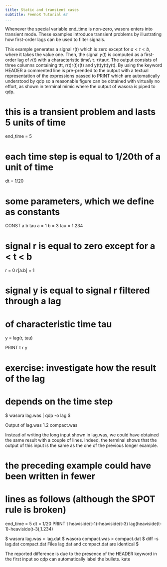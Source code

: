 ```yaml
---
title: Static and transient cases
subtitle: FeenoX Tutorial #2
...
```



Whenever the special variable end_time is non-zero, wasora enters into transient mode. These examples introduce transient problems by illustrating how first-order lags can be used to filter signals.


This example generates a signal $r(t)$ which is zero except for $a<t<b$, where it takes the value one. Then, the signal $y(t)$ is computed as a first-order lag of $r(t)$ with a characteristic time\ $\tau$. τ\tauτ. The output consists of three columns containing ttt, r(t)r(t)r(t) and y(t)y(t)y(t). By using the keyword HEADER a commented line is pre-prended to the output with a textual representation of the expressions passed to PRINT which are automatically understood by qdp so a reasonable figure can be obtained with virtually no effort, as shown in terminal mimic where the output of wasora is piped to qdp.

# this is a transient problem and lasts 5 units of time
end_time = 5
# each time step is equal to 1/20th of a unit of time
dt = 1/20

# some parameters, which we define as constants
CONST a b tau
a = 1
b = 3
tau = 1.234

# signal r is equal to zero except for a < t < b
r = 0
r[a:b] = 1

# signal y is equal to signal r filtered through a lag
# of characteristic time tau
y = lag(r, tau)

PRINT t r y

# exercise: investigate how the result of the lag
# depends on the time step

$ wasora lag.was | qdp -o lag
$ 

Output of lag.was
1.2 compact.was

Instead of writing the long input shown in lag.was, we could have obtained the same result with a couple of lines. Indeed, the terminal shows that the output of this input is the same as the one of the previous longer example.

# the preceding example could have been written in fewer
# lines as follows (although the SPOT rule is broken)
end_time = 5
dt = 1/20
PRINT t heaviside(t-1)-heaviside(t-3) lag(heaviside(t-1)-heaviside(t-3),1.234)

$ wasora lag.was > lag.dat
$ wasora compact.was > compact.dat
$ diff -s lag.dat compact.dat
Files lag.dat and compact.dat are identical
$ 

The reported difference is due to the presence of the HEADER keyword in the first input so qdp can automatically label the bullets. kate
